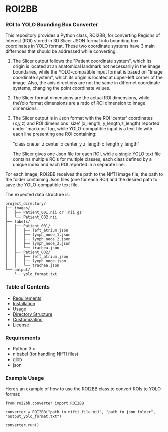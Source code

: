 # ROI2BB
### ROI to YOLO Bounding Box Converter

This repository provides a Python class, ROI2BB, for converting Regions of Interest (ROI) stored in 3D Slicer JSON format into bounding box coordinates in YOLO format. These two coordinate systems have 3 main differnces that should be addressed while converting:

1. The Slicer output follows the "Patient coordinate system", which its origin is located at an anatomical landmark not necessarily in the image boundaries, while the YOLO-compatible input format is based on "Image coordinate system", which its origin is located at upper-left corner of the image. Also, the axis directions are not the same in differnet coordinate systems, changing the point coordinate values.
    
2. The Slicer format dimensions are the actual ROI dimensions, while theYolo format dimensions are a ratio of ROI dimension to image dimensions. 

3. The Slicer output is in Json format with the ROI 'center' coordinates (x,y,z) and ROI dimensions 'size' (x_length, y_length,z_length) reported under 'markups' tag, while YOLO-compatible input is a text file with each line presenting one ROI containing: 

    "class cneter_z center_x center_y z_length x_length y_length"

    The Slicer gives one Json file for each ROI, while a single YOLO text file contains multiple ROIs for multiple classes, each class defined by a unique index and each ROI reported in a separate line.
     
For each image, ROI2BB receives the path to the NIfTI image file, the path to the folder containing Json files (one for each ROI) and the desired path to save the YOLO-compatible text file.

The expected data structure is:

```
project_directory/
├── images/
│   ├── Patient_001.nii or .nii.gz
│   └── Patient_002.nii
├── labels/
│   ├── Patient_001/
│   │   ├── left_atrium.json
│   │   ├── lymph_node_1.json
│   │   ├── lymph_node_2.json
│   │   ├── lymph_node_3.json
│   │   └── trachea.json
│   ├── Patient_002/
│   │   ├── left_atrium.json
│   │   ├── lymph_node.json
│   │   └── trachea.json
└── output/
    └── yolo_format.txt
```    
### Table of Contents

- [Requirements](#requirements)
- [Installation](#installation)
- [Usage](#usage)
- [Directory Structure](#directory-structure)
- [Customization](#customization)
- [License](#license)

### Requirements

- Python 3.x
- nibabel (for handling NIfTI files)
- glob
- json

### Example Usage

Here’s an example of how to use the ROI2BB class to convert ROIs to YOLO format:

```
from roi2bb.converter import ROI2BB

converter = ROI2BB("path_to_nifti_file.nii", "path_to_json_folder", "output_yolo_format.txt")

converter.run()
```
